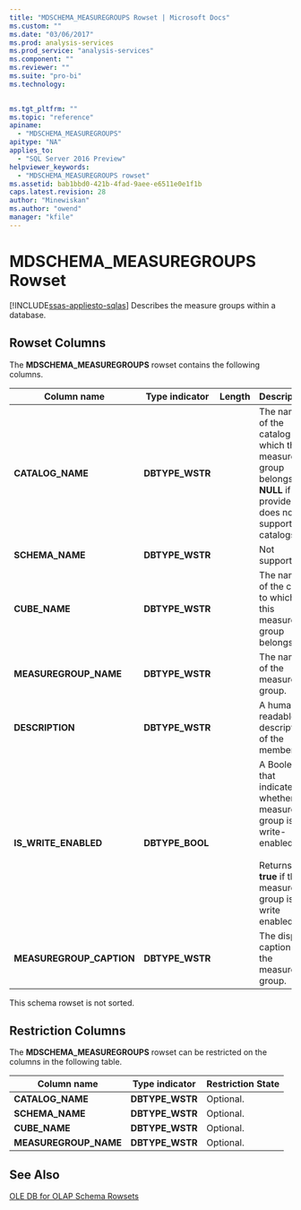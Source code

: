 ```yaml
---
title: "MDSCHEMA_MEASUREGROUPS Rowset | Microsoft Docs"
ms.custom: ""
ms.date: "03/06/2017"
ms.prod: analysis-services
ms.prod_service: "analysis-services"
ms.component: ""
ms.reviewer: ""
ms.suite: "pro-bi"
ms.technology: 
  

ms.tgt_pltfrm: ""
ms.topic: "reference"
apiname: 
  - "MDSCHEMA_MEASUREGROUPS"
apitype: "NA"
applies_to: 
  - "SQL Server 2016 Preview"
helpviewer_keywords: 
  - "MDSCHEMA_MEASUREGROUPS rowset"
ms.assetid: bab1bbd0-421b-4fad-9aee-e6511e0e1f1b
caps.latest.revision: 28
author: "Minewiskan"
ms.author: "owend"
manager: "kfile"
---
```

# MDSCHEMA_MEASUREGROUPS Rowset
[!INCLUDE[ssas-appliesto-sqlas](../../../includes/ssas-appliesto-sqlas.md)]
  Describes the measure groups within a database.  
  
## Rowset Columns  
 The **MDSCHEMA_MEASUREGROUPS** rowset contains the following columns.  
  
|Column name|Type indicator|Length|Description|  
|-----------------|--------------------|------------|-----------------|  
|**CATALOG_NAME**|**DBTYPE_WSTR**||The name of the catalog to which this measure group belongs. **NULL** if the provider does not support catalogs.|  
|**SCHEMA_NAME**|**DBTYPE_WSTR**||Not supported.|  
|**CUBE_NAME**|**DBTYPE_WSTR**||The name of the cube to which this measure group belongs.|  
|**MEASUREGROUP_NAME**|**DBTYPE_WSTR**||The name of the measure group.|  
|**DESCRIPTION**|**DBTYPE_WSTR**||A human-readable description of the member.|  
|**IS_WRITE_ENABLED**|**DBTYPE_BOOL**||A Boolean that indicates whether the measure group is write-enabled.<br /><br /> Returns **true** if the measure group is write enabled.|  
|**MEASUREGROUP_CAPTION**|**DBTYPE_WSTR**||The display caption for the measure group.|  
  
 This schema rowset is not sorted.  
  
## Restriction Columns  
 The **MDSCHEMA_MEASUREGROUPS** rowset can be restricted on the columns in the following table.  
  
|Column name|Type indicator|Restriction State|  
|-----------------|--------------------|-----------------------|  
|**CATALOG_NAME**|**DBTYPE_WSTR**|Optional.|  
|**SCHEMA_NAME**|**DBTYPE_WSTR**|Optional.|  
|**CUBE_NAME**|**DBTYPE_WSTR**|Optional.|  
|**MEASUREGROUP_NAME**|**DBTYPE_WSTR**|Optional.|  
  
## See Also  
 [OLE DB for OLAP Schema Rowsets](../../../analysis-services/schema-rowsets/ole-db-olap/ole-db-for-olap-schema-rowsets.md)  
  
  

